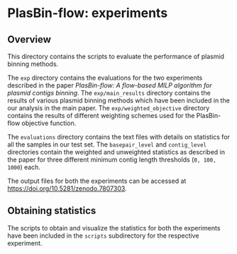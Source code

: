 # PlasBin-flow: experiments

## Overview

This directory contains the scripts to evaluate the performance of plasmid binning methods. 

The `exp` directory contains the evaluations for the two experiments described in the paper *PlasBin-flow: A flow-based MILP algorithm for plasmid contigs binning*. The `exp/main_results` directory contains the results of various plasmid binning methods which have been included in the our analysis in the main paper. The `exp/weighted_objective` directory contains the results of different weighting schemes used for the PlasBin-flow objective function. 

The `evaluations` directory contains the text files with details on statistics for all the samples in our test set. The `basepair_level` and `contig_level` directories contain the weighted and unweighted statistics as described in the paper for three different minimum contig length thresholds (`0, 100, 1000`) each.

The output files for both the experiments can be accessed at https://doi.org/10.5281/zenodo.7807303.

## Obtaining statistics

The scripts to obtain and visualize the statistics for both the experiments have been included in the `scripts` subdirectory for the respective experiment. 